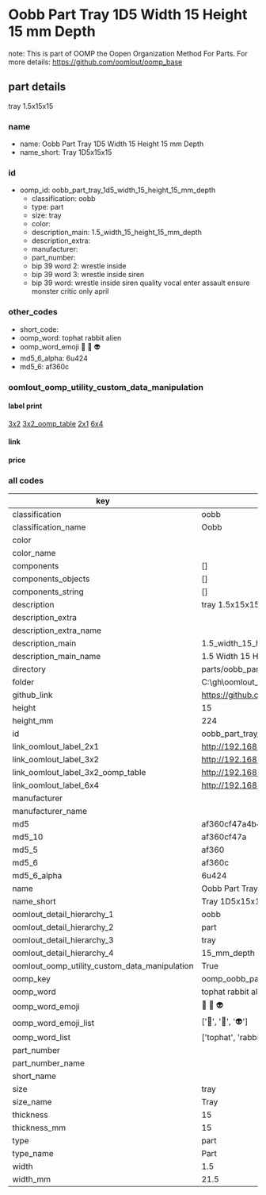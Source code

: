 # Oobb Part Tray 1D5 Width 15 Height 15 mm Depth  

note: This is part of OOMP the Oopen Organization Method For Parts. For more details: https://github.com/oomlout/oomp_base

##  part details
  



tray 1.5x15x15



### name
* name: Oobb Part Tray 1D5 Width 15 Height 15 mm Depth
* name_short: Tray 1D5x15x15 
### id
* oomp_id: oobb_part_tray_1d5_width_15_height_15_mm_depth
  * classification: oobb
  * type: part
  * size: tray
  * color: 
  * description_main: 1.5_width_15_height_15_mm_depth
  * description_extra: 
  * manufacturer: 
  * part_number: 
  * bip 39 word 2: wrestle inside
  * bip 39 word 3: wrestle inside siren
  * bip 39 word: wrestle inside siren quality vocal enter assault ensure monster critic only april

### other_codes
* short_code: 
* oomp_word: tophat rabbit alien
* oomp_word_emoji :tophat: :rabbit: :alien:
* md5_6_alpha: 6u424
* md5_6: af360c






### oomlout_oomp_utility_custom_data_manipulation
#### label print
[3x2](http://192.168.1.245:1112/?label=oomp%206u424)
[3x2_oomp_table](http://192.168.1.108:1112/?label=oomp%206u424)
[2x1](http://192.168.1.242:1112/?label=oomp%206u424)
[6x4](http://192.168.1.55:1112/?label=oomp%206u424)    

#### link

                              

#### price







### all codes 
| key | value |  
| --- | --- |  
| classification | oobb |  
| classification_name | Oobb |  
| color |  |  
| color_name |  |  
| components | [] |  
| components_objects | [] |  
| components_string | [] |  
| description | tray 1.5x15x15 |  
| description_extra |  |  
| description_extra_name |  |  
| description_main | 1.5_width_15_height_15_mm_depth |  
| description_main_name | 1.5 Width 15 Height 15 mm Depth |  
| directory | parts/oobb_part_tray_1d5_width_15_height_15_mm_depth |  
| folder | C:\gh\oomlout_oobb_version_4_generated_parts\parts\oobb_part_tray_1d5_width_15_height_15_mm_depth |  
| github_link | https://github.com/oomlout/oomlout_oomp_part_src/tree/main/parts/oobb_part_tray_1d5_width_15_height_15_mm_depth |  
| height | 15 |  
| height_mm | 224 |  
| id | oobb_part_tray_1d5_width_15_height_15_mm_depth |  
| link_oomlout_label_2x1 | http://192.168.1.242:1112/?label=oomp%206u424 |  
| link_oomlout_label_3x2 | http://192.168.1.245:1112/?label=oomp%206u424 |  
| link_oomlout_label_3x2_oomp_table | http://192.168.1.108:1112/?label=oomp%206u424 |  
| link_oomlout_label_6x4 | http://192.168.1.55:1112/?label=oomp%206u424 |  
| manufacturer |  |  
| manufacturer_name |  |  
| md5 | af360cf47a4b41b12dfaaaf392dd4ff2 |  
| md5_10 | af360cf47a |  
| md5_5 | af360 |  
| md5_6 | af360c |  
| md5_6_alpha | 6u424 |  
| name | Oobb Part Tray 1D5 Width 15 Height 15 mm Depth |  
| name_short | Tray 1D5x15x15  |  
| oomlout_detail_hierarchy_1 | oobb |  
| oomlout_detail_hierarchy_2 | part |  
| oomlout_detail_hierarchy_3 | tray |  
| oomlout_detail_hierarchy_4 | 15_mm_depth |  
| oomlout_oomp_utility_custom_data_manipulation | True |  
| oomp_key | oomp_oobb_part_tray_1d5_width_15_height_15_mm_depth |  
| oomp_word | tophat rabbit alien |  
| oomp_word_emoji | :tophat: :rabbit: :alien: |  
| oomp_word_emoji_list | [':tophat:', ':rabbit:', ':alien:'] |  
| oomp_word_list | ['tophat', 'rabbit', 'alien'] |  
| part_number |  |  
| part_number_name |  |  
| short_name |  |  
| size | tray |  
| size_name | Tray |  
| thickness | 15 |  
| thickness_mm | 15 |  
| type | part |  
| type_name | Part |  
| width | 1.5 |  
| width_mm | 21.5 |  
